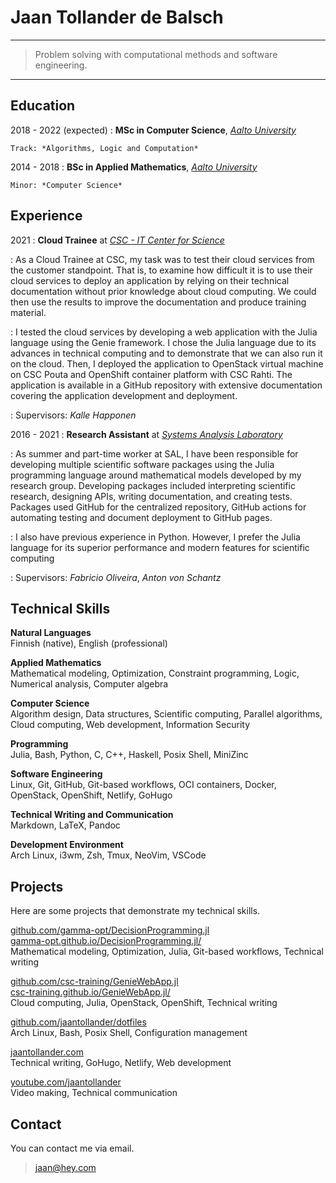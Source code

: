 Jaan Tollander de Balsch
========================

----

> Problem solving with computational methods and software engineering.

----


Education
---------

2018 - 2022 (expected)
:   **MSc in Computer Science**, [*Aalto University*](https://www.aalto.fi/en)

    Track: *Algorithms, Logic and Computation*

2014 - 2018
:   **BSc in Applied Mathematics**, [*Aalto University*](https://www.aalto.fi/en)

    Minor: *Computer Science*


Experience
----------

2021
: **Cloud Trainee** at [*CSC - IT Center for Science*](https://csc.fi/en/)

: As a Cloud Trainee at CSC, my task was to test their cloud services from the customer standpoint. That is, to examine how difficult it is to use their cloud services to deploy an application by relying on their technical documentation without prior knowledge about cloud computing. We could then use the results to improve the documentation and produce training material.

: I tested the cloud services by developing a web application with the Julia language using the Genie framework. I chose the Julia language due to its advances in technical computing and to demonstrate that we can also run it on the cloud. Then, I deployed the application to OpenStack virtual machine on CSC Pouta and OpenShift container platform with CSC Rahti. The application is available in a GitHub repository with extensive documentation covering the application development and deployment.

: Supervisors: *Kalle Happonen*

2016 - 2021
: **Research Assistant** at [*Systems Analysis Laboratory*](https://sal.aalto.fi/en/)

: As summer and part-time worker at SAL, I have been responsible for
developing multiple scientific software packages using the Julia programming
language around mathematical models developed by my research group. Developing packages included interpreting scientific research, designing APIs, writing documentation, and creating tests. Packages used GitHub for the centralized repository, GitHub actions for automating testing and document deployment to GitHub pages.

: I also have previous experience in Python. However, I prefer the Julia language
for its superior performance and modern features for scientific computing

: Supervisors: *Fabricio Oliveira*, *Anton von Schantz*


Technical Skills
----------------

**Natural Languages** \
Finnish (native), English (professional)

**Applied Mathematics** \
Mathematical modeling, Optimization, Constraint programming, Logic, Numerical analysis, Computer algebra

**Computer Science** \
Algorithm design, Data structures, Scientific computing, Parallel algorithms, Cloud computing, Web development, Information Security

**Programming** \
Julia, Bash, Python, C, C++, Haskell, Posix Shell, MiniZinc

**Software Engineering** \
Linux, Git, GitHub, Git-based workflows, OCI containers, Docker, OpenStack, OpenShift, Netlify, GoHugo

**Technical Writing and Communication** \
Markdown, LaTeX, Pandoc

**Development Environment** \
Arch Linux, i3wm, Zsh, Tmux, NeoVim, VSCode


Projects
--------

Here are some projects that demonstrate my technical skills.

[github.com/gamma-opt/DecisionProgramming.jl](https://github.com/gamma-opt/DecisionProgramming.jl) \
[gamma-opt.github.io/DecisionProgramming.jl/](https://gamma-opt.github.io/DecisionProgramming.jl/) \
Mathematical modeling, Optimization, Julia, Git-based workflows, Technical writing

[github.com/csc-training/GenieWebApp.jl](https://github.com/csc-training/GenieWebApp.jl) \
[csc-training.github.io/GenieWebApp.jl/](https://csc-training.github.io/GenieWebApp.jl/) \
Cloud computing, Julia, OpenStack, OpenShift, Technical writing

[github.com/jaantollander/dotfiles](https://github.com/jaantollander/dotfiles) \
Arch Linux, Bash, Posix Shell, Configuration management

[jaantollander.com](https://jaantollander.com/) \
Technical writing, GoHugo, Netlify, Web development

[youtube.com/jaantollander](https://www.youtube.com/jaantollander) \
Video making, Technical communication

Contact
-------

You can contact me via email.

> <jaan@hey.com>
